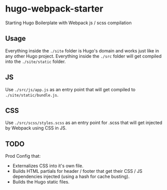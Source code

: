 # hugo-webpack-starter
Starting Hugo Boilerplate with Webpack js / scss compilation

## Usage
Everything inside the `./site` folder is Hugo's domain and works just like in any other Hugo project. 
Everything inside the `./src` folder will get compiled into the `./site/static` folder.
## JS
Use `./src/js/app.js` as an entry point that will get compiled to `./site/static/bundle.js`. 
## CSS
Use `./src/scss/styles.scss` as an entry point for .scss that will get injected by Webpack using CSS in JS. 

## TODO
Prod Config that: 
* Externalizes CSS into it's own file. 
* Builds HTML partials for header / footer that get their CSS / JS dependencies injected (using a hash for cache busting).
* Builds the Hugo static files.